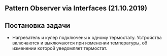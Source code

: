 ## Pattern Observer via Interfaces (21.10.2019)

## Постановка задачи
 - Нагреватель и кулер подключены к одному термостату. Устройства включаются и выключаются при изменении температуры, об изменении которой уведомляет термостат.
